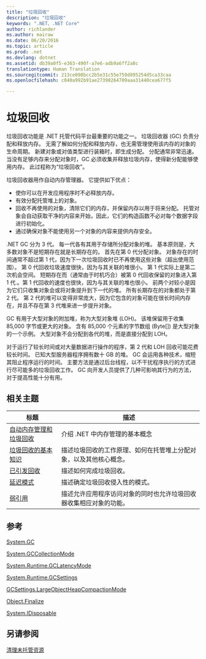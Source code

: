 ```yaml
---
title: "垃圾回收"
description: "垃圾回收"
keywords: ".NET、.NET Core"
author: richlander
ms.author: mairaw
ms.date: 06/20/2016
ms.topic: article
ms.prod: .net
ms.devlang: dotnet
ms.assetid: db39a0f5-e363-490f-a7e6-adb9a6ff2a8c
translationtype: Human Translation
ms.sourcegitcommit: 213ce098bcc2b5e31c55e759d895254d5ca33caa
ms.openlocfilehash: c040a992b91ae27398264709aaa31440cea677f5

---
```


# <a name="garbage-collection"></a>垃圾回收

垃圾回收功能是 .NET 托管代码平台最重要的功能之一。 垃圾回收器 (GC) 负责分配和释放内存。 无需了解如何分配和释放内存，也无需管理使用该内存的对象的生命周期。 新建对象或对值类型进行装箱时，即生成分配。 分配通常非常迅速。 当没有足够内存来分配对象时，GC 必须收集并释放垃圾内存，使得新分配能够使用内存。 此过程称为“垃圾回收”。

垃圾回收器用作自动内存管理器。 它提供如下优点：

*   使你可以在开发应用程序时不必释放内存。
*   有效分配托管堆上的对象。
*   回收不再使用的对象，清除它们的内存，并保留内存以用于将来分配。 托管对象会自动获取干净的内容来开始，因此，它们的构造函数不必对每个数据字段进行初始化。
*   通过确保对象不能使用另一个对象的内容来提供内存安全。

.NET GC 分为 3 代。 每一代各有其用于存储所分配对象的堆。 基本原则是，大多数对象不是短期存在就是长期存在的。 首先在第 0 代分配对象。 对象存在的时间通常不超过第 1 代，因为下一次垃圾回收时已不再使用这些对象（超出使用范围）。 第 0 代回收垃圾速度很快，因为与其关联的堆很小。 第 1 代实际上是第二次机会空间。 短期存在而（通常由于时机巧合）被第 0 代回收保留的对象进入第 1 代\.。第 1 代回收的速度也很快，因为与其关联的堆也很小。 前两个对较小是因为它们只收集对象会或将对象提升到下一代的堆。 所有长期存在的对象都处于第 2 代。 第 2 代的堆可以变得非常庞大，因为它包含的对象可能在很长时间内存在，并且不存在第 3 代堆来进一步提升对象。

GC 有用于大型对象的附加堆，称为大型对象堆 (LOH)。 该堆保留用于收集 85,000 字节或更大的对象。 含有 85,000 个元素的字节数组 (Byte[]) 是大型对象的一个示例。 大型对象不会分配到各代的堆，而是直接分配到 LOH。

对于运行了较长时间或对大量数据进行操作的程序，第 2 代和 LOH 回收可能花费较长时间。 已知大型服务器程序拥有数十 GB 的堆。 GC 会运用各种技术，缩短其阻止程序运行的时间。 主要方法是通过后台线程，以不干扰程序执行的方式进行尽可能多的垃圾回收工作。 GC 向开发人员提供了几种可影响其行为的方法，对于提高性能十分有用。

## <a name="related-topics"></a>相关主题

标题 | 描述
----- | ----------- 
[自动内存管理和垃圾回收](gc.md) | 介绍 .NET 中内存管理的基本概念
[垃圾回收的基本知识](fundamentals.md) | 描述垃圾回收的工作原理、如何在托管堆上分配对象，以及其他核心概念。
[已引发回收](induced.md) | 描述如何完成垃圾回收。
[延迟模式](latency.md) | 描述确定垃圾回收侵入性的模式。
[弱引用](weak-references.md) | 描述允许应用程序访问对象的同时也允许垃圾回收器收集相应对象的功能。
 
## <a name="reference"></a>参考

[System.GC](xref:System.GC)

[System.GCCollectionMode](xref:System.GCCollectionMode)

[System.Runtime.GCLatencyMode](xref:System.Runtime.GCLatencyMode)

[System.Runtime.GCSettings](xref:System.Runtime.GCSettings)

[GCSettings.LargeObjectHeapCompactionMode](xref:System.Runtime.GCSettings.LargeObjectHeapCompactionMode)

[Object.Finalize](xref:System.Object.Finalize)

[System.IDisposable](xref:System.IDisposable)

## <a name="see-also"></a>另请参阅

[清理未托管资源](unmanaged.md)




<!--HONumber=Nov16_HO3-->


